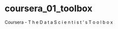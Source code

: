 coursera_01_toolbox
===================

Coursera - T h e D a t a S c i e n t i s t ’ s T o o l b o x
